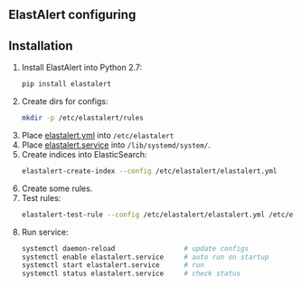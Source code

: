## ElastAlert configuring


## Installation

1. Install ElastAlert into Python 2.7:
    ```bash
    pip install elastalert
    ```
1. Create dirs for configs:
    ```bash
    mkdir -p /etc/elastalert/rules
    ```
1. Place [elastalert.yml](elastalert.yml) into `/etc/elastalert`
1. Place [elastalert.service](elastalert.service) into `/lib/systemd/system/`.
1. Create indices into ElasticSearch:
    ```bash
    elastalert-create-index --config /etc/elastalert/elastalert.yml
    ```
1. Create some rules.
1. Test rules:
    ```bash
    elastalert-test-rule --config /etc/elastalert/elastalert.yml /etc/elastalert/rules/*.yml
    ```
1. Run service:
    ```bash
    systemctl daemon-reload                 # update configs
    systemctl enable elastalert.service     # auto run on startup
    systemctl start elastalert.service      # run
    systemctl status elastalert.service     # check status
    ```
